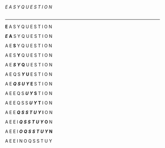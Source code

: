 ###### E A S Y Q U E S T I O N
------------------------------
****E**** A S Y Q U E S T I O N

***E*** ****A**** S Y Q U E S T I O N

A E ****S**** Y Q U E S T I O N

A E S ****Y**** Q U E S T I O N

A E ***S*** ***Y*** ****Q**** U E S T I O N

A E Q S ***Y*** ****U**** E S T I O N

A E ***Q*** ***S*** ***U*** ***Y*** ****E**** S T I O N

A E E Q S ***U*** ***Y*** ****S**** T I O N

A E E Q S S ***U*** ***Y*** ****T**** I O N

A E E ***Q*** ***S*** ***S*** ***T*** ***U*** ***Y*** ****I**** O N

A E E I ***Q*** ***S*** ***S*** ***T*** ***U*** ***Y*** ****O**** N

A E E I ***O*** ***Q*** ***S*** ***S*** ***T*** ***U*** ***Y*** ****N****

A E E I N O Q S S T U Y